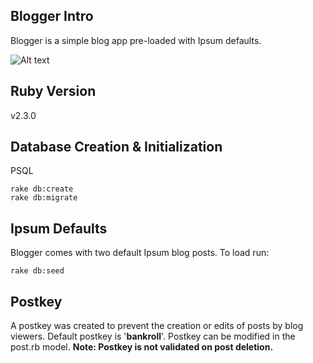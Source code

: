 ## Blogger Intro

Blogger is a simple blog app pre-loaded with Ipsum defaults.

![Alt text](https://raw.githubusercontent.com/skylarking/Blogger/master/screenshots/home.jpg "Optional Title")

## Ruby Version
v2.3.0

## Database Creation & Initialization
PSQL
```
rake db:create
rake db:migrate
```

## Ipsum Defaults
Blogger comes with two default Ipsum blog posts. To load run:
```
rake db:seed
```

## Postkey
A postkey was created to prevent the creation or edits of posts by blog viewers. Default postkey is '**bankroll**'. Postkey can be modified in the post.rb model. **Note: Postkey is not validated on post deletion.**

